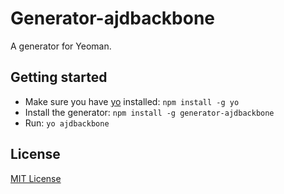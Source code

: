 # Generator-ajdbackbone
A generator for Yeoman.

## Getting started
- Make sure you have [yo](https://github.com/yeoman/yo) installed:
    `npm install -g yo`
- Install the generator: `npm install -g generator-ajdbackbone`
- Run: `yo ajdbackbone`

## License
[MIT License](http://en.wikipedia.org/wiki/MIT_License)
